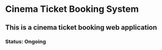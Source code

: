 # Cinema Ticket Booking System 
<h2>This is a cinema ticket booking web application</h2>

<h3>Status: Ongoing</h3>
